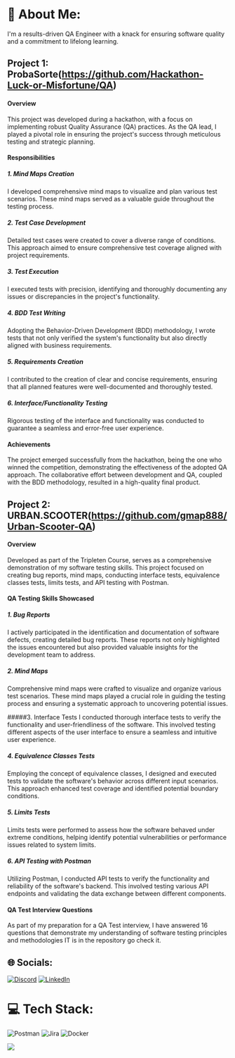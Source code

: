 # 💫 About Me:
I'm a results-driven QA Engineer with a knack for ensuring software quality and a commitment to lifelong learning.

## Project 1: ProbaSorte(https://github.com/Hackathon-Luck-or-Misfortune/QA)

#### Overview

This project was developed during a hackathon, with a focus on implementing robust Quality Assurance (QA) practices. As the QA lead, I played a pivotal role in ensuring the project's success through meticulous testing and strategic planning.

#### Responsibilities

##### 1. Mind Maps Creation
I developed comprehensive mind maps to visualize and plan various test scenarios. These mind maps served as a valuable guide throughout the testing process.

##### 2. Test Case Development
Detailed test cases were created to cover a diverse range of conditions. This approach aimed to ensure comprehensive test coverage aligned with project requirements.

##### 3. Test Execution
I executed tests with precision, identifying and thoroughly documenting any issues or discrepancies in the project's functionality.

##### 4. BDD Test Writing
Adopting the Behavior-Driven Development (BDD) methodology, I wrote tests that not only verified the system's functionality but also directly aligned with business requirements.

##### 5. Requirements Creation
I contributed to the creation of clear and concise requirements, ensuring that all planned features were well-documented and thoroughly tested.

##### 6. Interface/Functionality Testing
Rigorous testing of the interface and functionality was conducted to guarantee a seamless and error-free user experience.

#### Achievements

The project emerged successfully from the hackathon, being the one who winned the competition, demonstrating the effectiveness of the adopted QA approach. The collaborative effort between development and QA, coupled with the BDD methodology, resulted in a high-quality final product.




## Project 2: URBAN.SCOOTER(https://github.com/gmap888/Urban-Scooter-QA)

#### Overview

Developed as part of the Tripleten Course, serves as a comprehensive demonstration of my software testing skills. This project focused on creating bug reports, mind maps, conducting interface tests, equivalence classes tests, limits tests, and API testing with Postman.

#### QA Testing Skills Showcased

##### 1. Bug Reports
I actively participated in the identification and documentation of software defects, creating detailed bug reports. These reports not only highlighted the issues encountered but also provided valuable insights for the development team to address.

##### 2. Mind Maps
Comprehensive mind maps were crafted to visualize and organize various test scenarios. These mind maps played a crucial role in guiding the testing process and ensuring a systematic approach to uncovering potential issues.

#####3. Interface Tests
I conducted thorough interface tests to verify the functionality and user-friendliness of the software. This involved testing different aspects of the user interface to ensure a seamless and intuitive user experience.

##### 4. Equivalence Classes Tests
Employing the concept of equivalence classes, I designed and executed tests to validate the software's behavior across different input scenarios. This approach enhanced test coverage and identified potential boundary conditions.

##### 5. Limits Tests
Limits tests were performed to assess how the software behaved under extreme conditions, helping identify potential vulnerabilities or performance issues related to system limits.

##### 6. API Testing with Postman
Utilizing Postman, I conducted API tests to verify the functionality and reliability of the software's backend. This involved testing various API endpoints and validating the data exchange between different components.

#### QA Test Interview Questions

As part of my preparation for a QA Test interview, I have answered 16 questions that demonstrate my understanding of software testing principles and methodologies
IT is in the repository go check it.




## 🌐 Socials:
[![Discord](https://img.shields.io/badge/Discord-%237289DA.svg?logo=discord&logoColor=white)](https://discord.gg/5VTYh76C) [![LinkedIn](https://img.shields.io/badge/LinkedIn-%230077B5.svg?logo=linkedin&logoColor=white)](https://linkedin.com/in/gmapwebdev) 

# 💻 Tech Stack:
![Postman](https://img.shields.io/badge/Postman-FF6C37?style=plastic&logo=postman&logoColor=white) ![Jira](https://img.shields.io/badge/jira-%230A0FFF.svg?style=plastic&logo=jira&logoColor=white) ![Docker](https://img.shields.io/badge/docker-%230db7ed.svg?style=plastic&logo=docker&logoColor=white)

[![](https://visitcount.itsvg.in/api?id=gmap888&icon=0&color=1)](https://visitcount.itsvg.in)

